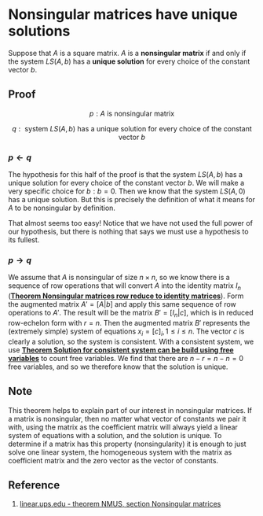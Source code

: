 # Nonsingular matrices have unique solutions

Suppose that $A$ is a square matrix. $A$ is a **nonsingular matrix** if and only if the system $LS(A, b)$ has a **unique solution** for every choice of the constant vector $b$.

## Proof

$$
p: A \text{ is nonsingular matrix }
$$

$$
q: \text{ system } LS(A, b) \text{ has a unique solution for every choice of the constant vector } b
$$

### $p \leftarrow q$

The hypothesis for this half of the proof is that the system $LS(A, b)$ has a unique solution for every choice of the constant vector $b$. We will make a very specific choice for $b: b = 0$. Then we know that the system $LS(A, 0)$ has a unique solution. But this is precisely the definition of what it means for $A$ to be nonsingular by definition.

That almost seems too easy! Notice that we have not used the full power of our hypothesis, but there is nothing that says we must use a hypothesis to its fullest.

### $p \rightarrow q$

We assume that $A$ is nonsingular of size $n \times n$, so we know there is a sequence of row operations that will convert $A$ into the identity matrix $I_n$ ([**Theorem Nonsingular matrices row reduce to identity matrices**](./0004-nonsingular-matrices-row-reduce-to-identity-matrices.md)). Form the augmented matrix $A' = [A | b]$ and apply this same sequence of row operations to $A'$. The result will be the matrix $B' = [I_n | c]$, which is in reduced row-echelon form with $r = n$. Then the augmented matrix $B'$ represents the (extremely simple) system of equations $x_i = [c]_i, 1 \leq i \leq n$. The vector $c$ is clearly a solution, so the system is consistent. With a consistent system, we use [**Theorem Solution for consistent system can be build using free variables**](./../0002-types-of-solution-sets/0005-solution-for-consistent-system-can-be-build-using-free-variables.md) to count free variables. We find that there are $n - r = n - n = 0$ free variables, and so we therefore know that the solution is unique.

## Note

This theorem helps to explain part of our interest in nonsingular matrices. If a matrix is nonsingular, then no matter what vector of constants we pair it with, using the matrix as the coefficient matrix will always yield a linear system of equations with a solution, and the solution is unique. To determine if a matrix has this property (nonsingularity) it is enough to just solve one linear system, the homogeneous system with the matrix as coefficient matrix and the zero vector as the vector of constants.

## Reference

1. [linear.ups.edu - theorem NMUS, section Nonsingular matrices](http://linear.ups.edu/html/section-NM.html)